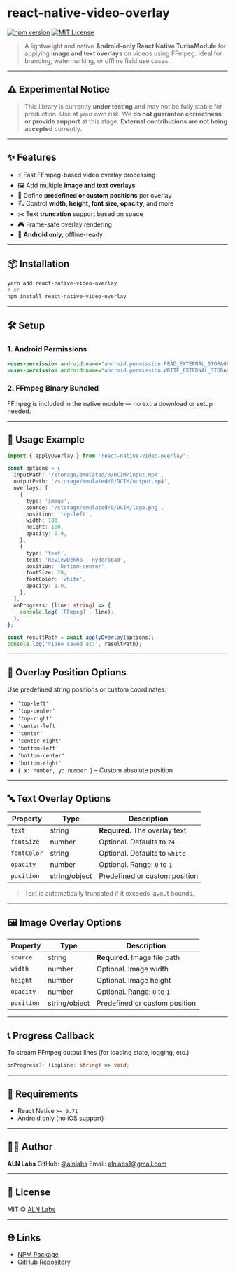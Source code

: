 # react-native-video-overlay

[![npm version](https://img.shields.io/npm/v/react-native-video-overlay.svg)](https://www.npmjs.com/package/react-native-video-overlay)
[![MIT License](https://img.shields.io/badge/license-MIT-blue.svg)](./LICENSE)

> A lightweight and native **Android-only React Native TurboModule** for applying **image and text overlays** on videos using FFmpeg. Ideal for branding, watermarking, or offline field use cases.

---

## ⚠️ Experimental Notice

> This library is currently **under testing** and may not be fully stable for production.
> Use at your own risk. We **do not guarantee correctness or provide support** at this stage.
> **External contributions are not being accepted** currently.

---

## ✨ Features

- ⚡ Fast FFmpeg-based video overlay processing
- 🖼️ Add multiple **image and text overlays**
- 🎯 Define **predefined or custom positions** per overlay
- 🖏️ Control **width, height, font size, opacity**, and more
- ✂️ Text **truncation** support based on space
- 🎮 Frame-safe overlay rendering
- 📱 **Android only**, offline-ready

---

## 📦 Installation

```bash
yarn add react-native-video-overlay
# or
npm install react-native-video-overlay
```

---

## 🛠️ Setup

### 1. Android Permissions

```xml
<uses-permission android:name="android.permission.READ_EXTERNAL_STORAGE" />
<uses-permission android:name="android.permission.WRITE_EXTERNAL_STORAGE" />
```

### 2. FFmpeg Binary Bundled

FFmpeg is included in the native module — no extra download or setup needed.

---

## 🚀 Usage Example

```ts
import { applyOverlay } from 'react-native-video-overlay';

const options = {
  inputPath: '/storage/emulated/0/DCIM/input.mp4',
  outputPath: '/storage/emulated/0/DCIM/output.mp4',
  overlays: [
    {
      type: 'image',
      source: '/storage/emulated/0/DCIM/logo.png',
      position: 'top-left',
      width: 100,
      height: 100,
      opacity: 0.9,
    },
    {
      type: 'text',
      text: 'ReviewDekho - Hyderabad',
      position: 'bottom-center',
      fontSize: 28,
      fontColor: 'white',
      opacity: 1.0,
    },
  ],
  onProgress: (line: string) => {
    console.log('[FFmpeg]', line);
  },
};

const resultPath = await applyOverlay(options);
console.log('Video saved at:', resultPath);
```

---

## 🎯 Overlay Position Options

Use predefined string positions or custom coordinates:

- `'top-left'`
- `'top-center'`
- `'top-right'`
- `'center-left'`
- `'center'`
- `'center-right'`
- `'bottom-left'`
- `'bottom-center'`
- `'bottom-right'`
- `{ x: number, y: number }` – Custom absolute position

---

## 🔤 Text Overlay Options

| Property    | Type          | Description                    |
| ----------- | ------------- | ------------------------------ |
| `text`      | string        | **Required.** The overlay text |
| `fontSize`  | number        | Optional. Defaults to `24`     |
| `fontColor` | string        | Optional. Defaults to `white`  |
| `opacity`   | number        | Optional. Range: `0` to `1`    |
| `position`  | string/object | Predefined or custom position  |

> Text is automatically truncated if it exceeds layout bounds.

---

## 🖼️ Image Overlay Options

| Property   | Type          | Description                   |
| ---------- | ------------- | ----------------------------- |
| `source`   | string        | **Required.** Image file path |
| `width`    | number        | Optional. Image width         |
| `height`   | number        | Optional. Image height        |
| `opacity`  | number        | Optional. Range: `0` to `1`   |
| `position` | string/object | Predefined or custom position |

---

## 📞 Progress Callback

To stream FFmpeg output lines (for loading state, logging, etc.):

```ts
onProgress?: (logLine: string) => void;
```

---

## 🧪 Requirements

- React Native `>= 0.71`
- Android only (no iOS support)

---

## 👨‍💻 Author

**ALN Labs**
GitHub: [@alnlabs](https://github.com/alnlabs)
Email: [alnlabs1@gmail.com](mailto:alnlabs1@gmail.com)

---

## 📄 License

MIT © [ALN Labs](https://github.com/alnlabs)

---

## 🌐 Links

- [NPM Package](https://www.npmjs.com/package/react-native-video-overlay)
- [GitHub Repository](https://github.com/alnlabs/react-native-video-overlay)
